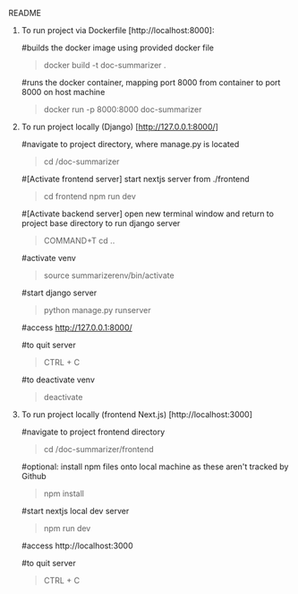 README

1. To run project via Dockerfile [http://localhost:8000]:

    #builds the docker image using provided docker file
    > docker build -t doc-summarizer .  

    #runs the docker container, mapping port 8000 from container to port 8000 on host machine
    > docker run -p 8000:8000 doc-summarizer  

2. To run project locally (Django) [http://127.0.0.1:8000/]

    #navigate to project directory, where manage.py is located
    > cd <path to project directory>/doc-summarizer

    #[Activate frontend server] start nextjs server from ./frontend
    > cd frontend
    > npm run dev

    #[Activate backend server] open new terminal window and return to project base directory to run django server
    > COMMAND+T
    > cd ..

    #activate venv 
    > source summarizerenv/bin/activate

    #start django server
    > python manage.py runserver

    #access http://127.0.0.1:8000/

    #to quit server
    > CTRL + C

    #to deactivate venv
    > deactivate

2. To run project locally (frontend Next.js) [http://localhost:3000]

    #navigate to project frontend directory
    > cd <path to project directory>/doc-summarizer/frontend

    #optional: install npm files onto local machine as these aren't tracked by Github
    > npm install

    #start nextjs local dev server
    > npm run dev

    #access http://localhost:3000

    #to quit server
    > CTRL + C